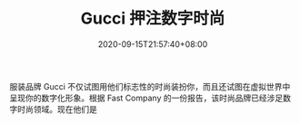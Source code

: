﻿---
title: "Gucci 押注数字时尚"
date: 2020-09-15T21:57:40+08:00
lastmod: 2020-09-15T16:45:40+08:00
draft: false
authors: ["Jemima"]
description: "服装品牌 Gucci 不仅试图用他们标志性的时尚装扮你，而且还试图在虚拟世界中呈现你的数字化形象。根据 Fast Company 的一份报告，该时尚品牌已经涉足数字时尚领域。现在他们是"
featuredImage: "gucci-betting-on-digital-fashion.png"
tags: ["Virtual World","虚拟世界","Play to Earn"]
categories: ["news"]
news: ["虚拟世界"]
weight: 
lightgallery: true
pinned: false
recommend: false
recommend1: false
---

服装品牌 Gucci 不仅试图用他们标志性的时尚装扮你，而且还试图在虚拟世界中呈现你的数字化形象。根据 Fast Company 的一份报告，该时尚品牌已经涉足数字时尚领域。现在他们是

<!--more-->


